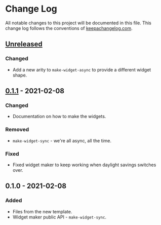 # Change Log
All notable changes to this project will be documented in this file. This change log follows the conventions of [keepachangelog.com](http://keepachangelog.com/).

## [Unreleased]
### Changed
- Add a new arity to `make-widget-async` to provide a different widget shape.

## [0.1.1] - 2021-02-08
### Changed
- Documentation on how to make the widgets.

### Removed
- `make-widget-sync` - we're all async, all the time.

### Fixed
- Fixed widget maker to keep working when daylight savings switches over.

## 0.1.0 - 2021-02-08
### Added
- Files from the new template.
- Widget maker public API - `make-widget-sync`.

[Unreleased]: https://github.com/your-name/app-noob/compare/0.1.1...HEAD
[0.1.1]: https://github.com/your-name/app-noob/compare/0.1.0...0.1.1
